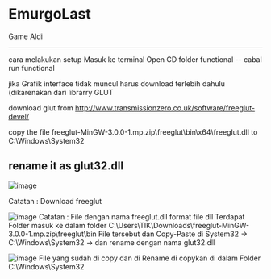 # EmurgoLast
 Game Aldi

----------
cara melakukan setup 
Masuk ke terminal Open CD folder functional
-- cabal run functional

jika Grafik interface tidak muncul harus download terlebih dahulu (dikarenakan dari librarry GLUT

download glut from http://www.transmissionzero.co.uk/software/freeglut-devel/

copy the file freeglut-MinGW-3.0.0-1.mp.zip\freeglut\bin\x64\freeglut.dll to C:\Windows\System32

rename it as glut32.dll
-----------
![image](https://user-images.githubusercontent.com/38272712/196624813-e31dc3b1-496d-4be0-8c49-d8ac04eb7778.png)

Catatan : Download freeglut



![image](https://user-images.githubusercontent.com/38272712/196624674-1724e5b0-8ba4-4cf0-a34e-f4e2168a9ae6.png)
Catatan : File dengan nama freeglut.dll format file dll Terdapat Folder masuk ke dalam folder C:\Users\TIK\Downloads\freeglut-MinGW-3.0.0-1.mp.zip\freeglut\bin
File tersebut dan Copy-Paste di System32 -> C:\Windows\System32 -> dan rename dengan nama glut32.dll


![image](https://user-images.githubusercontent.com/38272712/196626947-d6f91253-4126-4f05-81a5-44efe0001689.png)
File yang sudah di copy dan di Rename di copykan di dalam Folder C:\Windows\System32
